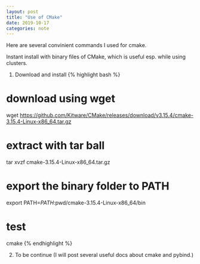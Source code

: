 ```yaml
---
layout: post
title: "Use of CMake"
date: 2019-10-17
categories: note
---
```

Here are several convinient commands I used for cmake.

Instant install with binary files of CMake, which is useful esp. while using clusters.

1. Download and install
{% highlight bash %}
# download using wget
wget https://github.com/Kitware/CMake/releases/download/v3.15.4/cmake-3.15.4-Linux-x86_64.tar.gz
# extract with tar ball
tar xvzf cmake-3.15.4-Linux-x86_64.tar.gz
# export the binary folder to PATH
export PATH=$PATH:$pwd/cmake-3.15.4-Linux-x86_64/bin
# test
cmake
{% endhighlight %}

2. To be continue (I will post several useful docs about cmake and pybind.)

[CMake]: http://www.imagemagick.org/script/command-line-processing.php#geometry
